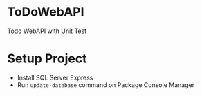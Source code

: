 # ToDoWebAPI
Todo WebAPI with Unit Test

# Setup Project
- Install SQL Server Express
- Run `update-database` command on Package Console Manager
